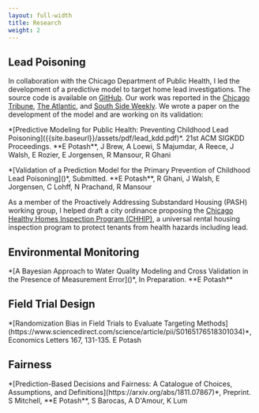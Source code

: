 ```yaml
---
layout: full-width
title: Research
weight: 2
---
```

## Lead Poisoning
In collaboration with the Chicago Department of Public Health, I led the development of a predictive model to target home lead investigations. The source code is available on [GitHub](htts://github.com/chicago/lead-model). Our work was reported in the [Chicago Tribune](http://www.chicagotribune.com/news/ct-big-data-police-misconduct-met-20160816-story.html), [The Atlantic](https://www.theatlantic.com/technology/archive/2016/01/predictive-policing-food-poisoning/423126/), and [South Side Weekly](http://southsideweekly.com/living-with-lead/). We wrote a paper on the development of the model and are working on its validation:

<p class="paper" markdown="1">
    *[Predictive Modeling for Public Health: Preventing Childhood Lead Poisoning]({{site.baseurl}}/assets/pdf/lead_kdd.pdf)*.
    21st ACM SIGKDD Proceedings. 
    **E Potash**, J Brew, A Loewi, S Majumdar, A Reece, J Walsh, E Rozier, E Jorgensen, R Mansour, R Ghani
</p>

<p class="paper" markdown="1">
    *[Validation of a Prediction Model for the Primary Prevention of Childhood Lead Poisoning]()*, 
Submitted.
    **E Potash**, R Ghani, J Walsh, E Jorgensen, C Lohff, N Prachand, R Mansour
</p>

As a member of the Proactively Addressing Substandard Housing (PASH) working group, I helped draft a city ordinance proposing the [Chicago Healthy Homes Inspection Program (CHHIP)](https://www.tenants-rights.org/programs/advocacy/chhip/), a universal rental housing inspection program to protect tenants from health hazards including lead.

## Environmental Monitoring

<p class="paper" markdown="1">
    *[A Bayesian Approach to Water Quality Modeling and Cross Validation in the Presence of Measurement Error]()*, 
    In Preparation.
    **E Potash**
</p>

## Field Trial Design
<p class="paper" markdown="1">
    *[Randomization Bias in Field Trials to Evaluate Targeting Methods](https://www.sciencedirect.com/science/article/pii/S0165176518301034)*, 
    Economics Letters 167, 131-135. E Potash
</p>

## Fairness
<p class="paper" markdown="1">
*[Prediction-Based Decisions and Fairness: A Catalogue of Choices, Assumptions, and Definitions](https://arxiv.org/abs/1811.07867)*, 
Preprint. 
S Mitchell, **E Potash**, S Barocas, A D'Amour, K Lum
</p>
